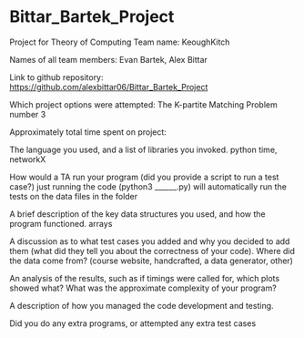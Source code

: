 # Bittar_Bartek_Project
Project for Theory of Computing 
Team name: 
    KeoughKitch

Names of all team members: 
    Evan Bartek, Alex Bittar

Link to github repository: 
    https://github.com/alexbittar06/Bittar_Bartek_Project

Which project options were attempted: 
    The K-partite Matching Problem number 3

Approximately total time spent on project: 

The language you used, and a list of libraries you invoked.
    python
    time, networkX

How would a TA run your program (did you provide a script to run a test case?)
    just running the code (python3 ______.py) will automatically run the tests on the data files in the folder

A brief description of the key data structures you used, and how the program functioned.
    arrays

A discussion as to what test cases you added and why you decided to add them (what did they tell you about the correctness of your code). Where did the data come from? (course website, handcrafted, a data generator, other)
    
An analysis of the results, such as if timings were called for, which plots showed what? What was the approximate complexity of your program?
    
A description of how you managed the code development and testing.

Did you do any extra programs, or attempted any extra test cases


